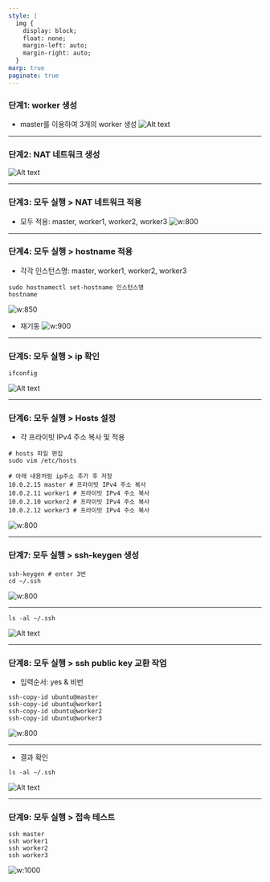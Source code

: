 ```yaml
---
style: |
  img {
    display: block;
    float: none;
    margin-left: auto;
    margin-right: auto;
  }
marp: true
paginate: true
---
```

### 단계1: worker 생성
- master를 이용하여 3개의 worker 생성
![Alt text](./img/image-9.png)

---
### 단계2: NAT 네트워크 생성 
![Alt text](./img/image-10.png)

---
### 단계3: 모두 실행 > NAT 네트워크 적용
- 모두 적용: master, worker1, worker2, worker3
![w:800](./img/image-11.png)

---
### 단계4: 모두 실행 >  hostname 적용 
- 각각 인스턴스명: master, worker1, worker2, worker3
```shell
sudo hostnamectl set-hostname 인스턴스명
hostname
```
![w:850](./img/image-12.png)
-  재기동
![w:900](./img/image-13.png)

---
### 단계5: 모두 실행 > ip 확인 
```shell
ifconfig
``` 
![Alt text](./img/image-14.png)

---
### 단계6:  모두 실행 > Hosts 설정
- 각 프라이빗 IPv4 주소 복사 및 적용 
```shell
# hosts 파일 편집
sudo vim /etc/hosts

# 아래 내용처럼 ip주소 추가 후 저장
10.0.2.15 master # 프라이빗 IPv4 주소 복사
10.0.2.11 worker1 # 프라이빗 IPv4 주소 복사
10.0.2.10 worker2 # 프라이빗 IPv4 주소 복사
10.0.2.12 worker3 # 프라이빗 IPv4 주소 복사
```
![w:800](./img/image-15.png)

---
### 단계7: 모두 실행 > ssh-keygen 생성 
```shell
ssh-keygen # enter 3번
cd ~/.ssh
```
![w:800](./img/image-19.png)

---
```shell
ls -al ~/.ssh
```
![Alt text](./img/image-20.png)

---
### 단계8: 모두 실행 > ssh public key 교환 작업 
- 입력순서: yes & 비번 
```shell
ssh-copy-id ubuntu@master
ssh-copy-id ubuntu@worker1
ssh-copy-id ubuntu@worker2
ssh-copy-id ubuntu@worker3
```
![w:800](./img/image-21.png)

---
- 결과 확인
```shell
ls -al ~/.ssh
```
![Alt text](./img/image-22.png)

---
### 단계9: 모두 실행 >  접속 테스트 
```shell
ssh master
ssh worker1
ssh worker2
ssh worker3
```
![w:1000](./img/image-23.png)

